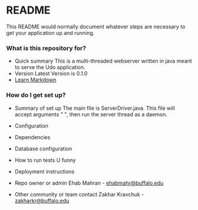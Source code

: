 # README #

This README would normally document whatever steps are necessary to get your application up and running.

### What is this repository for? ###

* Quick summary
This is a multi-threaded webserver written in java meant to serve the Udo application.
* Version
Latest Version is 0.1.0
* [Learn Markdown](https://bitbucket.org/tutorials/markdowndemo)

### How do I get set up? ###

* Summary of set up
The main file is ServerDriver.java. This file will accept arguments "<portNumber> <clientMax>", then run the server thread as a daemon.
* Configuration
* Dependencies
* Database configuration
* How to run tests
U funny
* Deployment instructions

* Repo owner or admin
Ehab Mahran - ehabmahr@buffalo.edu
* Other community or team contact
Zakhar Kravchuk - zakharkr@buffalo.edu